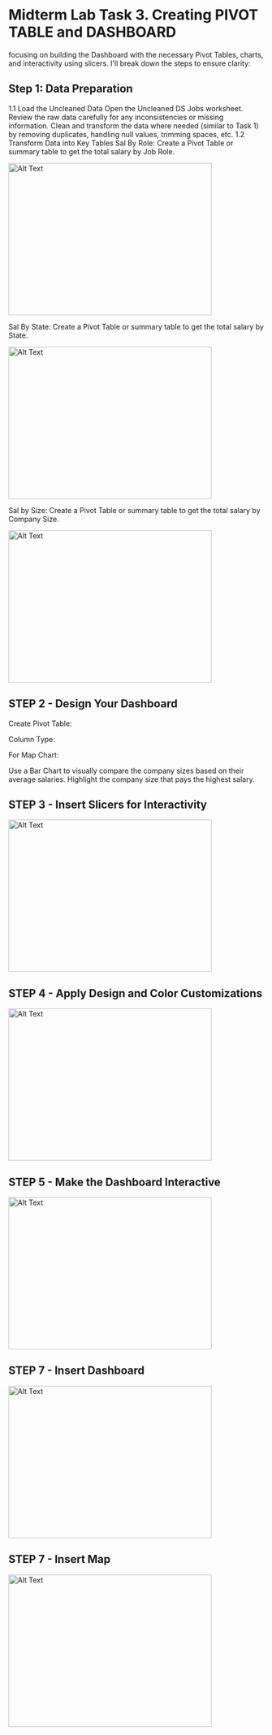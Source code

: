 # Midterm Lab Task 3. Creating PIVOT TABLE and DASHBOARD
focusing on building the Dashboard with the necessary Pivot Tables, charts, and interactivity using slicers. I'll break down the steps to ensure clarity:
## Step 1: Data Preparation
1.1 Load the Uncleaned Data
Open the Uncleaned DS Jobs worksheet. Review the raw data carefully for any inconsistencies or missing information. Clean and transform the data where needed (similar to Task 1) by removing duplicates, handling null values, trimming spaces, etc.
1.2 Transform Data into Key Tables
Sal By Role: Create a Pivot Table or summary table to get the total salary by Job Role.

<img src="Images/Raw_Data.jpg" alt="Alt Text" width="400" height="300"> 

Sal By State: Create a Pivot Table or summary table to get the total salary by State.

<img src="Images/Cleaned_Data.jpg" alt="Alt Text" width="400" height="300">

Sal by Size: Create a Pivot Table or summary table to get the total salary by Company Size.

<img src="Images/Cleaned_Data.jpg" alt="Alt Text" width="400" height="300">

## STEP 2 - Design Your Dashboard

Create Pivot Table:

Column Type:

For Map Chart:

Use a Bar Chart to visually compare the company sizes based on their average salaries. Highlight the company size that pays the highest salary.

## STEP 3 - Insert Slicers for Interactivity

<img src="Images/Cleaned_Data.jpg" alt="Alt Text" width="400" height="300">

## STEP 4 - Apply Design and Color Customizations

<img src="Images/Cleaned_Data.jpg" alt="Alt Text" width="400" height="300">

## STEP 5 - Make the Dashboard Interactive

<img src="Images/Cleaned_Data.jpg" alt="Alt Text" width="400" height="300">

## STEP 7 - Insert Dashboard

<img src="Images/Cleaned_Data.jpg" alt="Alt Text" width="400" height="300">

## STEP 7 - Insert Map 

<img src="Images/Cleaned_Data.jpg" alt="Alt Text" width="400" height="300">

